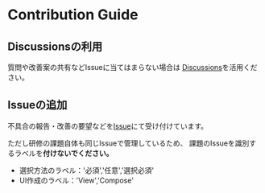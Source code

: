 # Contribution Guide

## Discussionsの利用

質問や改善案の共有などIssueに当てはまらない場合は
[Discussions](https://github.com/yumemi-inc/android-training-template/discussions)を活用ください。

## Issueの追加

不具合の報告・改善の要望などを[Issue](https://github.com/yumemi-inc/android-training-template/issues)にて受け付けています。

ただし研修の課題自体も同じIssueで管理しているため、
課題のIssueを識別するラベルを**付けないでください。**

- 選択方法のラベル：'必須','任意','選択必須'
- UI作成のラベル：'View','Compose'
